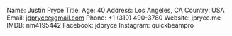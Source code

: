 Name: Justin Pryce
Title:
Age: 40
Address: Los Angeles, CA
Country: USA
Email: jdpryce@gmail.com
Phone: +1 (310) 490-3780
Website: jpryce.me
IMDB: nm4195442
Facebook: jdpryce
Instagram: quickbeampro
